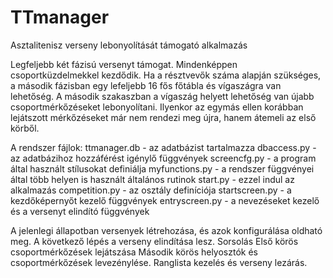 # TTmanager
Asztalitenisz verseny lebonyolítását támogató alkalmazás

Legfeljebb két fázisú versenyt támogat. Mindenképpen csoportküzdelmekkel kezdődik. Ha a résztvevők száma alapján szükséges, a második fázisban egy lefeljebb 16 fős főtábla és vígaszágra van lehetőség. A második szakaszban a vígaszág helyett lehetőség van újabb csoportmérkőzéseket lebonyolítani. Ilyenkor az egymás ellen korábban lejátszott mérkőzéseket már nem rendezi meg újra, hanem átemeli az első körből.

A rendszer fájlok:
ttmanager.db 		- az adatbázist tartalmazza
dbaccess.py			- az adatbázihoz hozzáférést igénylő függvények
screencfg.py		- a program által használt stílusokat definiálja
myfunctions.py	-	a rendszer függvényei által több helyen is használt általános rutinok
start.py				- ezzel indul az alkalmazás
competition.py	- az osztály definíciója
startscreen.py	- a kezdőképernyőt kezelő függvények
entryscreen.py	- a nevezéseket kezelő és a versenyt elindító függvények

A jelenlegi állapotban versenyek létrehozása, és azok konfigurálása oldható meg.
A következő lépés a verseny elindítása lesz.
Sorsolás
Első körös csoportmérkőzések lejátszása
Második körös helyosztók és csoportmérkőzések levezénylése.
Ranglista kezelés és verseny lezárás.